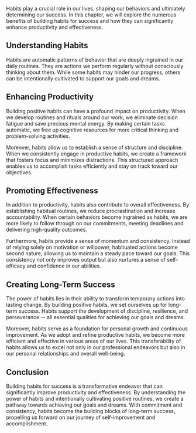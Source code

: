 
Habits play a crucial role in our lives, shaping our behaviors and ultimately determining our success. In this chapter, we will explore the numerous benefits of building habits for success and how they can significantly enhance productivity and effectiveness.

Understanding Habits
--------------------

Habits are automatic patterns of behavior that are deeply ingrained in our daily routines. They are actions we perform regularly without consciously thinking about them. While some habits may hinder our progress, others can be intentionally cultivated to support our goals and dreams.

Enhancing Productivity
----------------------

Building positive habits can have a profound impact on productivity. When we develop routines and rituals around our work, we eliminate decision fatigue and save precious mental energy. By making certain tasks automatic, we free up cognitive resources for more critical thinking and problem-solving activities.

Moreover, habits allow us to establish a sense of structure and discipline. When we consistently engage in productive habits, we create a framework that fosters focus and minimizes distractions. This structured approach enables us to accomplish tasks efficiently and stay on track toward our objectives.

Promoting Effectiveness
-----------------------

In addition to productivity, habits also contribute to overall effectiveness. By establishing habitual routines, we reduce procrastination and increase accountability. When certain behaviors become ingrained as habits, we are more likely to follow through on our commitments, meeting deadlines and delivering high-quality outcomes.

Furthermore, habits provide a sense of momentum and consistency. Instead of relying solely on motivation or willpower, habituated actions become second nature, allowing us to maintain a steady pace toward our goals. This consistency not only improves output but also nurtures a sense of self-efficacy and confidence in our abilities.

Creating Long-Term Success
--------------------------

The power of habits lies in their ability to transform temporary actions into lasting change. By building positive habits, we set ourselves up for long-term success. Habits support the development of discipline, resilience, and perseverance -- all essential qualities for achieving our goals and dreams.

Moreover, habits serve as a foundation for personal growth and continuous improvement. As we adopt and refine productive habits, we become more efficient and effective in various areas of our lives. This transferability of habits allows us to excel not only in our professional endeavors but also in our personal relationships and overall well-being.

Conclusion
----------

Building habits for success is a transformative endeavor that can significantly improve productivity and effectiveness. By understanding the power of habits and intentionally cultivating positive routines, we create a pathway towards achieving our goals and dreams. With commitment and consistency, habits become the building blocks of long-term success, propelling us forward on our journey of self-improvement and accomplishment.
